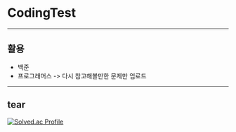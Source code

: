 # CodingTest

----

## 활용

- 백준
- 프로그래머스 -> 다시 참고해볼만한 문제만 업로드

-----

## tear
[![Solved.ac Profile](http://mazassumnida.wtf/api/v2/generate_badge?boj=baeksujin)](https://solved.ac/baeksujin/)
